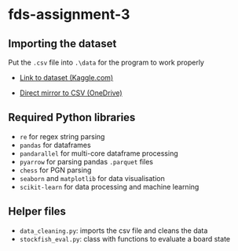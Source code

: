 # fds-assignment-3

## Importing the dataset
Put the `.csv` file into `.\data` for the program to work properly

- [Link to dataset (Kaggle.com)](https://www.kaggle.com/datasets/adityajha1504/chesscom-user-games-60000-games)

- [Direct mirror to CSV (OneDrive)](https://uoe-my.sharepoint.com/:f:/g/personal/s2202694_ed_ac_uk/Eht2Vq26VG1EjXjnz3wL6rkB2JgYYlPw_-jtvzLpkVJp6w?e=eStOrq)

## Required Python libraries
- `re` for regex string parsing
- `pandas` for dataframes
- `pandarallel` for multi-core dataframe processing
- `pyarrow` for parsing pandas `.parquet` files
- `chess` for PGN parsing
- `seaborn` and `matplotlib` for data visualisation
- `scikit-learn` for data processing and machine learning

## Helper files
- `data_cleaning.py`: imports the csv file and cleans the data
- `stockfish_eval.py`: class with functions to evaluate a board state